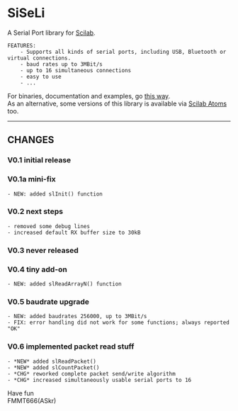 SiSeLi
======

A Serial Port library for [Scilab][1].

    FEATURES:
        - Supports all kinds of serial ports, including USB, Bluetooth or virtual connections.      
        - baud rates up to 3MBit/s
        - up to 16 simultaneous connections
        - easy to use
        - ...

For binaries, documentation and examples, go [this way][2].  
As an alternative, some versions of this library is available
via [Scilab Atoms][3] too.


---


## CHANGES

### V0.1 initial release
    
### V0.1a mini-fix
    - NEW: added slInit() function
    
### V0.2 next steps
    - removed some debug lines
    - increased default RX buffer size to 30kB

### V0.3 never released
    
### V0.4 tiny add-on
    - NEW: added slReadArrayN() function

### V0.5 baudrate upgrade
    - NEW: added baudrates 256000, up to 3MBit/s
    - FIX: error handling did not work for some functions; always reported "OK"

### V0.6 implemented packet read stuff
    - *NEW* added slReadPacket()
    - *NEW* added slCountPacket()
    - *CHG* reworked complete packet send/write algorithm
    - *CHG* increased simultaneously usable serial ports to 16


Have fun  
FMMT666(ASkr)


[1]: http://www.scilab.org
[2]: http://www.askrprojects.net/software/siseli/index.html
[3]: http://atoms.scilab.org/toolboxes/siseli
